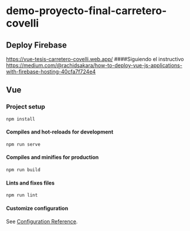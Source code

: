 # demo-proyecto-final-carretero-covelli

## Deploy Firebase 
https://vue-tesis-carretero-covelli.web.app/
####Siguiendo el instructivo
https://medium.com/@rachidsakara/how-to-deploy-vue-js-applications-with-firebase-hosting-40cfa7f724e4

## Vue
### Project setup
```
npm install
```

#### Compiles and hot-reloads for development
```
npm run serve
```

#### Compiles and minifies for production
```
npm run build
```

#### Lints and fixes files
```
npm run lint
```

#### Customize configuration
See [Configuration Reference](https://cli.vuejs.org/config/).
